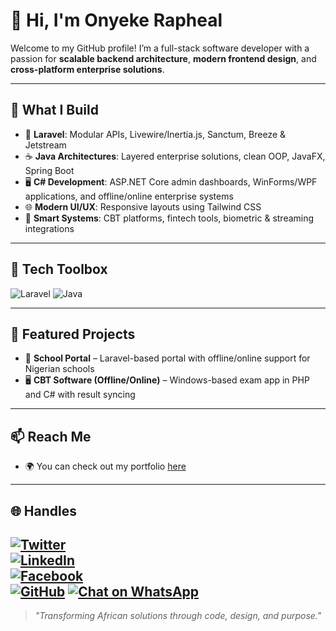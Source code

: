 # 👋 Hi, I'm Onyeke Rapheal

Welcome to my GitHub profile! I’m a full-stack software developer with a passion for **scalable backend architecture**, **modern frontend design**, and **cross-platform enterprise solutions**.

---

## 💼 What I Build

- 🔧 **Laravel**: Modular APIs, Livewire/Inertia.js, Sanctum, Breeze & Jetstream
- ☕ **Java Architectures**: Layered enterprise solutions, clean OOP, JavaFX, Spring Boot
- 🖥️ **C# Development**: ASP.NET Core admin dashboards, WinForms/WPF applications, and offline/online enterprise systems
- 🌐 **Modern UI/UX**: Responsive layouts using Tailwind CSS
- 🧠 **Smart Systems**: CBT platforms, fintech tools, biometric & streaming integrations

---

## 🧰 Tech Toolbox

![Laravel](https://img.shields.io/badge/-Laravel-FF2D20?style=flat-square&logo=laravel&logoColor=white)
![Java](https://img.shields.io/badge/-Java-007396?style=flat-square&logo=java)

---

## 🚀 Featured Projects

- 🏫 **School Portal** – Laravel-based portal with offline/online support for Nigerian schools
- 🖥️ **CBT Software (Offline/Online)** – Windows-based exam app in PHP and C# with result syncing

---

## 📫 Reach Me

- 🌍 You can check out my portfolio [here](https://link.com)

---

## 🌐 Handles

[![Twitter](https://img.shields.io/badge/-Twitter-1DA1F2?style=flat-square&logo=twitter&logoColor=white)](https://twitter.com/yourhandle)  
[![LinkedIn](https://img.shields.io/badge/-LinkedIn-0077B5?style=flat-square&logo=linkedin&logoColor=white)](https://www.linkedin.com/in/raphealmary)  
[![Facebook](https://img.shields.io/badge/-Facebook-1877F2?style=flat-square&logo=facebook&logoColor=white)](https://facebook.com/yourprofile)  
[![GitHub](https://img.shields.io/badge/-GitHub-181717?style=flat-square&logo=github&logoColor=white)](https://github.com/Raphealmary)
[![Chat on WhatsApp](https://img.shields.io/badge/-WhatsApp_Me-25D366?style=flat-square&logo=whatsapp&logoColor=white)](https://wa.me/2348129664484?text=Hello%20Rapheal%2C%20I%20found%20your%20profile%20on%20GitHub.)
---

> *"Transforming African solutions through code, design, and purpose."*
